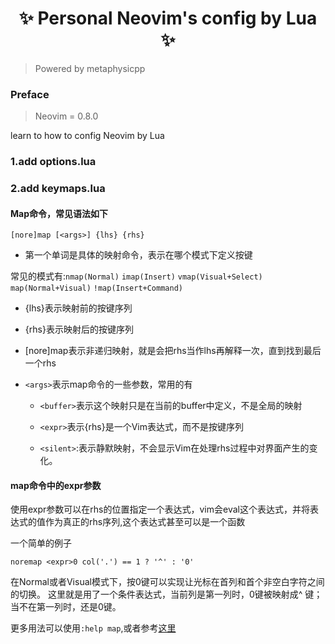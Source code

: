 <h1 align="center"> ✨ Personal Neovim's config by Lua ✨ </h1>

> Powered by metaphysicpp

### Preface

> Neovim = 0.8.0 

learn to how to config Neovim by Lua

### 1.add options.lua

### 2.add keymaps.lua

#### Map命令，常见语法如下
```
[nore]map [<args>] {lhs} {rhs}
```
- 第一个单词是具体的映射命令，表示在哪个模式下定义按键

常见的模式有:`nmap(Normal)` `imap(Insert)` `vmap(Visual+Select)` `map(Normal+Visual)` `!map(Insert+Command)`

- {lhs}表示映射前的按键序列

- {rhs}表示映射后的按键序列

- [nore]map表示非递归映射，就是会把rhs当作lhs再解释一次，直到找到最后一个rhs

- `<args>`表示map命令的一些参数，常用的有

  - `<buffer>`表示这个映射只是在当前的buffer中定义，不是全局的映射

  - `<expr>`表示{rhs}是一个Vim表达式，而不是按键序列

  - `<silent>`:表示静默映射，不会显示Vim在处理rhs过程中对界面产生的变化。

#### map命令中的expr参数

使用expr参数可以在rhs的位置指定一个表达式，vim会eval这个表达式，并将表达式的值作为真正的rhs序列,这个表达式甚至可以是一个函数

一个简单的例子

```
noremap <expr>0 col('.') == 1 ? '^' : '0'
```

在Normal或者Visual模式下，按0键可以实现让光标在首列和首个非空白字符之间的切换。
这里就是用了一个条件表达式，当前列是第一列时，0键被映射成^ 键；当不在第一列时，还是0键。

更多用法可以使用`:help map`,或者参考[这里](https://zhuanlan.zhihu.com/p/38150203)























